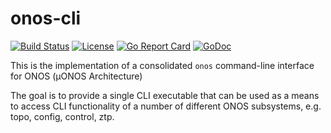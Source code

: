 # onos-cli
[![Build Status](https://travis-ci.com/onosproject/onos-cli.svg?branch=master)](https://travis-ci.com/onosproject/onos-cli)
[![License](https://img.shields.io/badge/License-Apache%202.0-blue.svg)](https://github.com/onosproject/onos-cli/blob/master/LICENSE)
[![Go Report Card](https://goreportcard.com/badge/github.com/onosproject/onos-cli)](https://goreportcard.com/report/github.com/onosproject/onos-cli)
[![GoDoc](https://godoc.org/github.com/onosproject/onos-cli?status.svg)](https://godoc.org/github.com/onosproject/onos-cli)

This is the implementation of a consolidated `onos` command-line interface for ONOS (µONOS Architecture)

The goal is to provide a single CLI executable that can be used as a means to access CLI functionality
of a number of different ONOS subsystems, e.g. topo, config, control, ztp.



